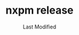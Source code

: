 ---
title: nxpm release
date: Last Modified
permalink: /commands/release/index.html
eleventyNavigation:
    key: Release
    order: 8
    parent: Commands
    title: Release
---